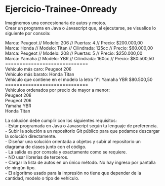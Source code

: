 # <h1>Ejercicio-Trainee-Onready</h1>

<p>Imaginemos una concesionaria de autos y motos.<br>
Crear un programa en Java o Javascript que, al ejecutarse, se visualice lo siguiente por consola:</p>
<p>
Marca: Peugeot // Modelo: 206 // Puertas: 4 // Precio: $200.000,00<br>
Marca: Honda // Modelo: Titan // Cilindrada: 125cc // Precio: $60.000,00<br>
Marca: Peugeot // Modelo: 208 // Puertas: 5 // Precio: $250.000,00<br>
Marca: Yamaha // Modelo: YBR // Cilindrada: 160cc // Precio: $80.500,50<br>
=============================<br>
Vehículo más caro: Peugeot 208<br>
Vehículo más barato: Honda Titan<br>
Vehículo que contiene en el modelo la letra ‘Y’: Yamaha YBR $80.500,50<br>
=============================<br>
Vehículos ordenados por precio de mayor a menor:<br>
Peugeot 208<br>
Peugeot 206<br>
Yamaha YBR<br>
Honda Titan<br>
</p>
<p>
La solución debe cumplir con los siguientes requisitos:<br>
- Estar programada en Java o Javascript según tu lenguaje de preferencia.<br>
- Subir la solución a un repositorio Git público para que podamos descargar la solución directamente.<br>
- Diseñar una solución orientada a objetos y subir al repositorio un diagrama de clases junto con el código.<br>
- La salida es por consola y exactamente como se requiere.<br>
- NO usar librerías de terceros.<br>
- Cargar la lista de autos en un único método. No hay ingreso por pantalla de ningún tipo.<br>
- El algoritmo usado para la impresión no tiene que depender de la cantidad, modelo o tipo de vehículo.<br>
</p>

